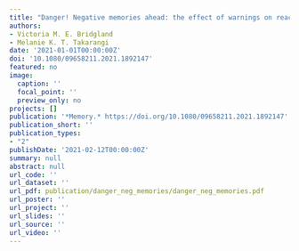```yaml
---
title: "Danger! Negative memories ahead: the effect of warnings on reactions to and recall of negative memories"
authors: 
- Victoria M. E. Bridgland
- Melanie K. T. Takarangi
date: '2021-01-01T00:00:00Z'
doi: '10.1080/09658211.2021.1892147'
featured: no
image:
  caption: ''
  focal_point: ''
  preview_only: no
projects: []
publication: '*Memory.* https://doi.org/10.1080/09658211.2021.1892147'
publication_short: ''
publication_types:
- "2"
publishDate: '2021-02-12T00:00:00Z'
summary: null
abstract: null
url_code: ''
url_dataset: ''
url_pdf: publication/danger_neg_memories/danger_neg_memories.pdf
url_poster: ''
url_project: ''
url_slides: ''
url_source: ''
url_video: ''
---
```


